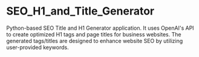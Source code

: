 # SEO_H1_and_Title_Generator
Python-based SEO Title and H1 Generator application. It uses OpenAI's API to create optimized H1 tags and page titles for business websites. The generated tags/titles are designed to enhance website SEO by utilizing user-provided keywords.
